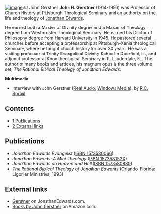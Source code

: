 [![image](images/thumb/8/86/Gerstner.jpg/150px-Gerstner.jpg.pagespeed.ce.VcUBqqS24h.jpg)](http://www.theopedia.com/File:Gerstner.jpg)
[![image](data:image/png;base64,iVBORw0KGgoAAAANSUhEUgAAAA8AAAALCAAAAACFLIiAAAAAAnRSTlMA/1uRIrUAAABPSURBVAjXY/j///+5vXDwjAHIr26ZAgXZe8H8a/+hoIcw/9nevdVL9+79DuPvzQYZFPUezu8BMZLXgkExnD8HAu6hqv//n+HZVjD4DuUDAKlChD3fj6aPAAAAAElFTkSuQmCC)](http://www.theopedia.com/File:Gerstner.jpg "Enlarge")
John Gerstner
**John H. Gerstner** (1914-1996) was Professor of Church History at
Pittsburgh Theological Seminary and an authority on the life and
theology of
[Jonathan Edwards](Jonathan_Edwards "Jonathan Edwards").

He earned both a Master of Divinity degree and a Master of Theology
degree from Westminster Theological Seminary. He earned his Doctor
of Philosophy degree from Harvard University in 1945. He pastored
several churches before accepting a professorship at
Pittsburgh-Xenia theological Seminary, where he taught church
history for over 30 years. He was a visiting professor at Trinity
Evangelical Divinity School in Deerfield, Ill., and adjunct
professor at Knox theological Seminary in ft. Lauderdale, FL. The
author of many books and articles, his magnum opus is the three
volume set, *The Rational Biblical Theology of Jonathan Edwards*.



**Multimedia**

-   Interview with John Gerstner
    ([Real Audio](http://broadcast.ligonier.org/playlists/rym20051028.m3u),
    [Windows Media](http://broadcast.ligonier.org/playlists/rym20051028.asx)),
    by [R.C. Sproul](R.C._Sproul "R.C. Sproul")

## Contents

-   [1 Publications](#Publications)
-   [2 External links](#External_links)

## Publications

-   *Jonathan Edwards Evangelist*
    ([ISBN 1573580066](http://www.theopedia.com/Special:BookSources/1573580066))
-   *Jonathan Edwards: A Mini-Theology*
    ([ISBN 157358052X](http://www.theopedia.com/Special:BookSources/157358052X))
-   *Jonathan Edwards on Heaven and Hell*
    ([ISBN 1573580880](http://www.theopedia.com/Special:BookSources/1573580880))
-   *The Rational Biblical Theology of Jonathan Edwards* (Orlando,
    Florida: Ligonier Ministries, 1993)

## External links

-   [Gerstner](http://www.jonathanedwards.com/gerstner.html) on
    JonathanEdwards.com.
-   [Books by John Gerstner](http://www.amazon.com/exec/obidos/external-search?field-keywords=Gerstner,+John+H.&mode=blended)
    on Amazon.com.




